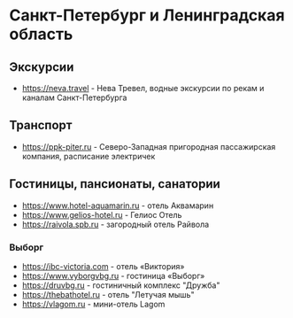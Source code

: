 # Санкт-Петербург и Ленинградская область

## Экскурсии

* https://neva.travel - Нева Тревел, водные экскурсии по рекам и каналам Санкт-Петербурга

## Транспорт

* https://ppk-piter.ru - Северо-Западная пригородная пассажирская компания, расписание электричек

## Гостиницы, пансионаты, санатории

* https://www.hotel-aquamarin.ru - отель Аквамарин
* https://www.gelios-hotel.ru - Гелиос Отель
* https://raivola.spb.ru - загородный отель Райвола

### Выборг

* https://ibc-victoria.com - отель «Виктория»
* https://www.vyborgvbg.ru - гостиница «Выборг»
* https://druvbg.ru - гостиничный комплекс "Дружба"
* https://thebathotel.ru - отель "Летучая мышь"
* https://vlagom.ru - мини-отель Lagom
